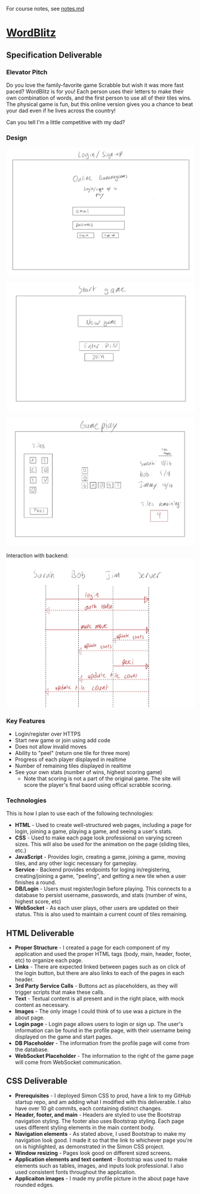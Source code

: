 For course notes, see [notes.md](notes.md)

# [WordBlitz](https://startup.wordblitz.click)

## Specification Deliverable

### Elevator Pitch
Do you love the family-favorite game Scrabble but wish it was more fast paced? WordBlitz is for you! Each person uses their letters to make their own combination of words, and the first person to use all of their tiles wins. The physical game is fun, but this online version gives you a chance to beat your dad even if he lives across the country! 

Can you tell I'm a little competitive with my dad?

### Design 
![Login page](photos/IMG_0066.JPG)

![Start game page](photos/IMG_0067.JPG)

![Gameplay page](photos/IMG_0068.JPG)

Interaction with backend:
![Request sequence](photos/IMG_0069.JPG)


### Key Features
- Login/register over HTTPS
- Start new game or join using add code
- Does not allow invalid moves
- Ability to "peel" (return one tile for three more)
- Progress of each player displayed in realtime
- Number of remaining tiles displayed in realtime
- See your own stats (number of wins, highest scoring game)
    - Note that scoring is not a part of the original game. The site will score the player's final baord using offical scrabble scoring. 

### Technologies
This is how I plan to use each of the following technologies:
- **HTML** - Used to create well-structured web pages, including a page for login, joining a game, playing a game, and seeing a user's stats. 
- **CSS** - Used to make each page look professional on varying screen sizes. This will also be used for the animation on the page (sliding tiles, etc.)
- **JavaScript** - Provides login, creating a game, joining a game, moving tiles, and any other logic necessary for gameplay. 
- **Service** - Backend provides endpoints for loging in/registering, creating/joining a game, "peeling", and getting a new tile when a user finishes a round. 
- **DB/Login** - Users must register/login before playing. This connects to a database to persist username, passwords, and stats (number of wins, highest score, etc)
- **WebSocket** - As each user plays, other users are updated on their status. This is also used to maintain a current count of tiles remaining. 

## HTML Deliverable
- **Proper Structure** - I created a page for each component of my application and used the proper HTML tags (body, main, header, footer, etc) to organize each page. 
- **Links** - There are expected linked between pages such as on click of the login button, but there are also links to each of the pages in each header. 
- **3rd Party Service Calls** - Buttons act as placeholders, as they will trigger scripts that make these calls. 
- **Text** - Textual content is all present and in the right place, with mock content as necessary.
- **Images** - The only image I could think of to use was a picture in the about page. 
- **Login page** - Login page allows users to login or sign up. The user's information can be found in the profile page, with their username being displayed on the game and start pages. 
- **DB Placeholder** - The information from the profile page will come from the database.
- **WebSocket Placeholder** - The information to the right of the game page will come from WebSocket communication. 

## CSS Deliverable
- **Prerequisites** - I deployed Simon CSS to prod, have a link to my GitHub startup repo, and am adding what I modified with this deliverable. I also have over 10 git commits, each containing distinct changes. 
- **Header, footer, and main** - Headers are styled to use the Bootstrap navigation styling. The footer also uses Bootstrap styling. Each page uses different styling elements in the main content body.
- **Navigation elements** - As stated above, I used Bootstrap to make my navigation look good. I made it so that the link to whichever page you're on is highlighted, as demonstrated in the Simon CSS project. 
- **Window resizing** - Pages look good on different sized screens. 
- **Application elements and text content** - Bootstrap was used to make elements such as tables, images, and inputs look professional. I also used consistent fonts throughout the application. 
- **Applicaiton images** - I made my profile picture in the about page have rounded edges. 